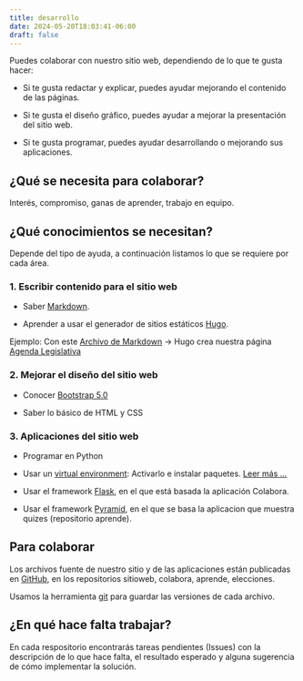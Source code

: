 ```yaml
---
title: desarrollo
date: 2024-05-20T18:03:41-06:00
draft: false
---
```


Puedes colaborar con nuestro sitio web, dependiendo de lo que te gusta
hacer:

- Si te gusta redactar y explicar, puedes ayudar mejorando el
contenido de las páginas.

- Si te gusta el diseño gráfico, puedes ayudar a mejorar la
presentación del sitio web.

- Si te gusta programar, puedes ayudar desarrollando o mejorando sus
aplicaciones.

## ¿Qué se necesita para colaborar?

Interés, compromiso, ganas de aprender, trabajo en equipo.

## ¿Qué conocimientos se necesitan?

Depende del tipo de ayuda, a continuación listamos lo que se requiere
por cada área.

### 1. Escribir contenido para el sitio web

- Saber [Markdown](https://es.wikipedia.org/wiki/Markdown).

- Aprender a usar el generador de sitios estáticos [Hugo](https://gohugo.io/).

Ejemplo: Con este [Archivo de Markdown](https://github.com/siguealcongreso/sitioweb/blob/main/content/monitoreo/agenda-legislativa-lxiii.md?plain=1) → Hugo
  crea nuestra página [Agenda Legislativa](/monitoreo/agenda-legislativa-lxiii/)


### 2. Mejorar el diseño del sitio web

- Conocer [Bootstrap 5.0](https://getbootstrap.com/docs/5.0/getting-started/introduction/)

- Saber lo básico de HTML y CSS

### 3. Aplicaciones del sitio web

- Programar en Python

- Usar un [virtual
  environment](https://docs.python.org/3/glossary.html#term-virtual-environment):
  Activarlo e instalar paquetes. [Leer más
  ...](https://docs.python.org/3/library/venv.html#module-venv)

- Usar el framework [Flask](flask.palletsprojects.com/), en el que
  está basada la aplicación Colabora.

- Usar el framework [Pyramid](https://trypyramid.com/), en el que se
basa la aplicacion que muestra quizes (repositorio aprende).

## Para colaborar

Los archivos fuente de nuestro sitio y de las aplicaciones están
publicadas en [GitHub](https://github.com/siguealcongreso), en los
repositorios sitioweb, colabora, aprende, elecciones.

Usamos la herramienta [git](https://git-scm.com/) para guardar las
versiones de cada archivo.

## ¿En qué hace falta trabajar?

En cada respositorio encontrarás tareas pendientes (Issues) con la
descripción de lo que hace falta, el resultado esperado y alguna
sugerencia de cómo implementar la solución.

